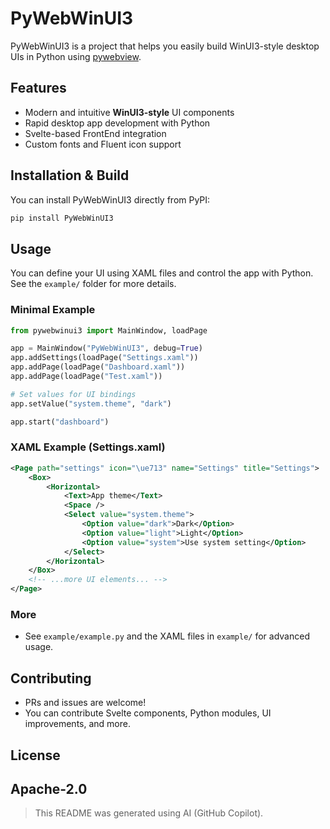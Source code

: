 
# PyWebWinUI3

PyWebWinUI3 is a project that helps you easily build WinUI3-style desktop UIs in Python using [pywebview](https://pywebview.flowrl.com/).

## Features
- Modern and intuitive **WinUI3-style** UI components
- Rapid desktop app development with Python
- Svelte-based FrontEnd integration
- Custom fonts and Fluent icon support

## Installation & Build
You can install PyWebWinUI3 directly from PyPI:
```bash
pip install PyWebWinUI3
```

## Usage
You can define your UI using XAML files and control the app with Python. See the `example/` folder for more details.

### Minimal Example
```python
from pywebwinui3 import MainWindow, loadPage

app = MainWindow("PyWebWinUI3", debug=True)
app.addSettings(loadPage("Settings.xaml"))
app.addPage(loadPage("Dashboard.xaml"))
app.addPage(loadPage("Test.xaml"))

# Set values for UI bindings
app.setValue("system.theme", "dark")

app.start("dashboard")
```

### XAML Example (Settings.xaml)
```xml
<Page path="settings" icon="\ue713" name="Settings" title="Settings">
	<Box>
		<Horizontal>
			<Text>App theme</Text>
			<Space />
			<Select value="system.theme">
				<Option value="dark">Dark</Option>
				<Option value="light">Light</Option>
				<Option value="system">Use system setting</Option>
			</Select>
		</Horizontal>
	</Box>
	<!-- ...more UI elements... -->
</Page>
```

### More
- See `example/example.py` and the XAML files in `example/` for advanced usage.

## Contributing
- PRs and issues are welcome!
- You can contribute Svelte components, Python modules, UI improvements, and more.

## License
Apache-2.0
---
> This README was generated using AI (GitHub Copilot).
